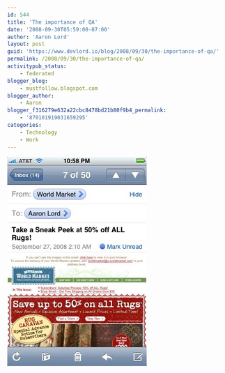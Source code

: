 ```yaml
---
id: 544
title: 'The importance of QA'
date: '2008-09-30T05:59:00-07:00'
author: 'Aaron Lord'
layout: post
guid: 'https://www.devlord.io/blog/2008/09/30/the-importance-of-qa/'
permalink: /2008/09/30/the-importance-of-qa/
activitypub_status:
    - federated
blogger_blog:
    - mustfollow.blogspot.com
blogger_author:
    - Aaron
blogger_f316279e632a22cbc8478bd21b80f9b4_permalink:
    - '870101919031659295'
categories:
    - Technology
    - Work
---
```


<p class="mobile-photo"><a href="/wp-content/uploads/2011/10/photo-701831.jpg"><img src="/wp-content/uploads/2011/10/photo-701831.jpg?w=200" border="0" alt="" /></a></p><p class="mobile-photo"><a href="http://mustfollow.files.wordpress.com/2008/09/photo-790805.jpg"><img src="http://mustfollow.files.wordpress.com/2008/09/photo-790805.jpg?w=200" border="0" alt="" /></a></p><div class="blogger-post-footer"><img width='1' height='1' src='' alt='' /></div>